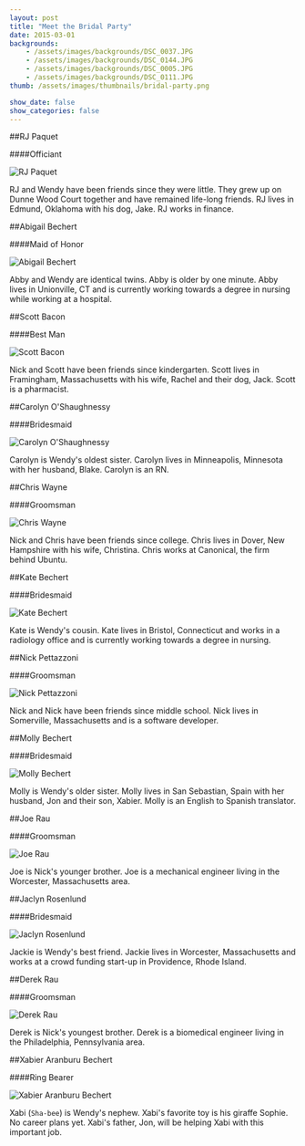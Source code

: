 ```yaml
---
layout: post
title: "Meet the Bridal Party"
date: 2015-03-01
backgrounds:
    - /assets/images/backgrounds/DSC_0037.JPG
    - /assets/images/backgrounds/DSC_0144.JPG
    - /assets/images/backgrounds/DSC_0005.JPG
    - /assets/images/backgrounds/DSC_0111.JPG
thumb: /assets/images/thumbnails/bridal-party.png

show_date: false
show_categories: false
---
```


##RJ Paquet

####Officiant

![RJ Paquet](/assets/images/rj.jpg)

RJ and Wendy have been friends since they were little. They grew up on Dunne Wood Court together and have remained life-long friends. RJ lives in Edmund, Oklahoma with his dog, Jake. RJ works in finance.  


##Abigail Bechert

####Maid of Honor

![Abigail Bechert](/assets/images/abby.jpg)

Abby and Wendy are identical twins. Abby is older by one minute. Abby lives in Unionville, CT and is currently working towards a degree in nursing while working at a hospital. 


##Scott Bacon

####Best Man

![Scott Bacon](/assets/images/scott.jpg)

Nick and Scott have been friends since kindergarten. Scott lives in Framingham, Massachusetts with his wife, Rachel and their dog, Jack. Scott is a pharmacist.


##Carolyn O'Shaughnessy

####Bridesmaid

![Carolyn O'Shaughnessy](/assets/images/carolyn.jpg)

Carolyn is Wendy's oldest sister. Carolyn lives in Minneapolis, Minnesota with her husband, Blake. Carolyn is an RN.


##Chris Wayne

####Groomsman

![Chris Wayne](/assets/images/chris.jpg)


Nick and Chris have been friends since college. Chris lives in Dover, New Hampshire with his wife, Christina. Chris works at Canonical, the firm behind Ubuntu.


##Kate Bechert

####Bridesmaid

![Kate Bechert](/assets/images/kate.jpg)


Kate is Wendy's cousin. Kate lives in Bristol, Connecticut and works in a radiology office and is currently working towards a degree in nursing. 


##Nick Pettazzoni

####Groomsman

![Nick Pettazzoni](/assets/images/nick_pope.png)


Nick and Nick have been friends since middle school. Nick lives in Somerville, Massachusetts and is a software developer. 


##Molly Bechert

####Bridesmaid

![Molly Bechert](/assets/images/molly.jpg)


Molly is Wendy's older sister. Molly lives in San Sebastian, Spain with her husband, Jon and their son, Xabier. Molly is an English to Spanish translator. 


##Joe Rau

####Groomsman

![Joe Rau](/assets/images/joe.jpg)


Joe is Nick's younger brother. Joe is a mechanical engineer living in the Worcester, Massachusetts area.


##Jaclyn Rosenlund

####Bridesmaid

![Jaclyn Rosenlund](/assets/images/jackie.jpg)


Jackie is Wendy's best friend. Jackie lives in Worcester, Massachusetts and works at a crowd funding start-up in Providence, Rhode Island.  


##Derek Rau

####Groomsman

![Derek Rau](/assets/images/derek.jpg)


Derek is Nick's youngest brother. Derek is a biomedical engineer living in the Philadelphia, Pennsylvania area.


##Xabier Aranburu Bechert

####Ring Bearer

![Xabier Aranburu Bechert](/assets/images/xabi.jpg)


Xabi (````Sha-bee````) is Wendy's nephew. Xabi's favorite toy is his giraffe Sophie. No career plans yet. Xabi's father, Jon, will be helping Xabi with this important job.
